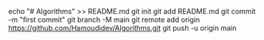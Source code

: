 echo "# Algorithms" >> README.md
git init
git add README.md
git commit -m "first commit"
git branch -M main
git remote add origin https://github.com/Hamoudidev/Algorithms.git
git push -u origin main
